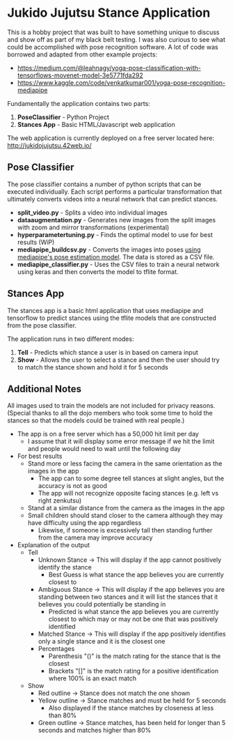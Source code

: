 # Jukido Jujutsu Stance Application
This is a hobby project that was built to have something unique to discuss and show off as part of my black belt testing.  I was also curious to see what could be accomplished with pose recognition software.  A lot of code was borrowed and adapted from other example projects:
* https://medium.com/@leahnagy/yoga-pose-classification-with-tensorflows-movenet-model-3e5771fda292
* https://www.kaggle.com/code/venkatkumar001/yoga-pose-recognition-mediapipe


Fundamentally the application contains two parts:
1. **PoseClassifier** - Python Project
2. **Stances App** - Basic HTML/Javascript web application

The web application is currently deployed on a free server located here: http://jukidojujutsu.42web.io/

## Pose Classifier
The pose classifier contains a number of python scripts that can be executed individually.  Each script performs a particular transformation that ultimately converts videos into a neural network that can predict stances.

* **split_video.py** - Splits a video into individual images
* **dataaugmentation.py** - Generates new images from the split images with zoom and mirror transformations (experimental)
* **hyperparametertuning.py** - Finds the optimal model to use for best results (WiP)
* **mediapipe_buildcsv.py** - Converts the images into poses [using mediapipe's pose estimation model](https://google.github.io/mediapipe/solutions/pose.html).  The data is stored as a CSV file.
* **mediapipe_classifier.py** - Uses the CSV files to train a neural network using keras and then converts the model to tflite format.

## Stances App
The stances app is a basic html application that uses mediapipe and tensorflow to predict stances using the tflite models that are constructed from the pose classifier.

The application runs in two different modes:
1. **Tell** - Predicts which stance a user is in based on camera input
2. **Show** - Allows the user to select a stance and then the user should try to match the stance shown and hold it for 5 seconds


## Additional Notes
All images used to train the models are not included for privacy reasons. (Special thanks to all the dojo members who took some time to hold the stances so that the models could be trained with real people.)

* The app is on a free server which has a 50,000 hit limit per day
  * I assume that it will display some error message if we hit the limit and people would need to wait until the following day
* For best results
  * Stand more or less facing the camera in the same orientation as the images in the app
    * The app can to some degree tell stances at slight angles, but the accuracy is not as good
    * The app will not recognize opposite facing stances (e.g. left vs right zenkutsu)
  * Stand at a similar distance from the camera as the images in the app
  * Small children should stand closer to the camera although they may have difficulty using the app regardless
    * Likewise, if someone is excessively tall then standing further from the camera may improve accuracy
* Explanation of the output
  * Tell
    * Unknown Stance -> This will display if the app cannot positively identify the stance
      * Best Guess is what stance the app believes you are currently closest to
    * Ambiguous Stance -> This will display if the app believes you are standing between two stances and it will list the stances that it believes you could potentially be standing in
      * Predicted is what stance the app believes you are currently closest to which may or may not be one that was positively identified
    * Matched Stance -> This will display if the app positively identifies only a single stance and it is the closest one
    * Percentages
      * Parenthesis "()" is the match rating for the stance that is the closest 
      * Brackets "[]" is the match rating for a positive identification where 100% is an exact match
  * Show
    * Red outline -> Stance does not match the one shown
    * Yellow outline -> Stance matches and must be held for 5 seconds
      * Also displayed if the stance matches by closeness at less than 80%
    * Green outline -> Stance matches, has been held for longer than 5 seconds and matches higher than 80%